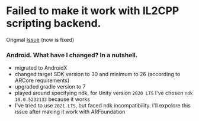 # Failed to make it work with IL2CPP scripting backend.

Original [Issue](https://github.com/Unity-Technologies/uaal-example/issues/65) (now is fixed)

### Android. What have I changed? In a nutshell.

- migrated to AndroidX
- changed target SDK version to 30 and minimum to 26 (according to ARCore requirements)
- upgraded gradle version to 7
- played around specifying ndk, for Unity version `2020 LTS` I've chosen `ndk 19.0.5232133` because it works
- I've tried to use `2021 LTS`, but faced ndk incompatibility. I'll expolore this issue after making it work with ARFoundation 